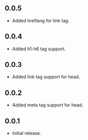 ## 0.0.5

* Added hreflang for link tag.

## 0.0.4

* Added h1-h6 tag support.

## 0.0.3

* Added link tag support for head.

## 0.0.2

* Added meta tag support for head.

## 0.0.1

* Initial release.
